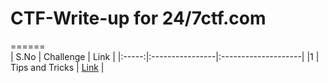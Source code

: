 # CTF-Write-up for 24/7ctf.com

======		
| S.No | Challenge            | Link   |
|:-----:|:----------------|:--------------------|
|1  | Tips and Tricks     | <a href="https://github.com/raj1997/CTF-Write-up/tree/master/247ctf_com/Tips%20and%20Tricks">Link</a>         |

